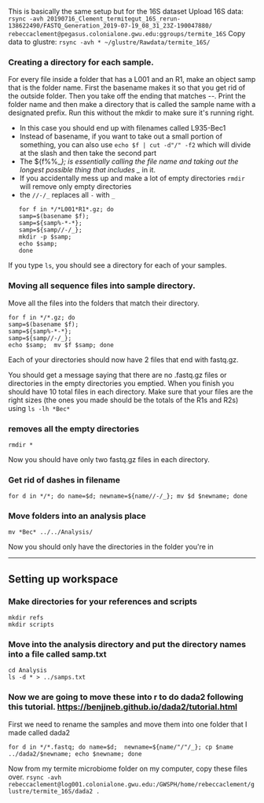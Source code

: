 This is basically the same setup but for the 16S dataset
Upload 16S data:
`rsync -avh 20190716_Clement_termitegut_16S_rerun-138622490/FASTQ_Generation_2019-07-19_08_31_23Z-190047880/ rebeccaclement@pegasus.colonialone.gwu.edu:ggroups/termite_16S`
Copy data to glustre:
`rsync -avh * ~/glustre/Rawdata/termite_16S/`
### Creating a directory for each sample.
For every file inside a folder that has a L001 and an R1, make an object samp that is the folder name. First the basename makes it so that you get rid of the outside folder. Then you take off the ending that matches -*-*.
Print the folder name and then make a directory that is called the sample name with a designated prefix. Run this without the mkdir to make sure it's running right.
* In this case you should end up with filenames called L935-Bec1
* Instead of basename, if you want to take out a small portion of something, you can also use `echo $f | cut -d"/" -f2` which will divide at the slash and then take the second part
* The ${f%%_*}; is essentially calling the file name and taking out the longest possible thing that includes _* in it.
* If you accidentally mess up and make a lot of empty directories `rmdir` will remove only empty directories
* the `//-/_` replaces all `-` with `_`
```
   for f in */*L001*R1*.gz; do
   samp=$(basename $f);
   samp=${samp%-*-*};
   samp=${samp//-/_}; 
   mkdir -p $samp; 
   echo $samp;  
   done
```
If you type `ls`, you should see a directory for each of your samples.
### Moving all sequence files into sample directory.
Move all the files into the folders that match their directory.
```
for f in */*.gz; do
samp=$(basename $f);
samp=${samp%-*-*};
samp=${samp//-/_};
echo $samp;  mv $f $samp; done
```
Each of your directories should now have 2 files that end with fastq.gz.

You should get a message saying that there are no .fastq.gz files or directories in the empty directories you emptied. When you finish you should have 10 total files in each directory.
Make sure that your files are the right sizes (the ones you made should be the totals of the R1s and R2s) using `ls -lh *Bec*`
### removes all the empty directories
```
rmdir *
```
Now you should have only two fastq.gz files in each directory.
### Get rid of dashes in filename
```
for d in */*; do name=$d; newname=${name//-/_}; mv $d $newname; done
```
### Move folders into an analysis place
```
mv *Bec* ../../Analysis/
```
Now you should only have the directories in the folder you're in

***
## Setting up workspace

### Make directories for your references and scripts
```
mkdir refs
mkdir scripts
```

### Move into the analysis directory and put the directory names into a file called samp.txt
```
cd Analysis
ls -d * > ../samps.txt
```

### Now we are going to move these into r to do dada2 following this tutorial. https://benjjneb.github.io/dada2/tutorial.html
First we need to rename the samples and move them into one folder that I made called dada2
```
for d in */*.fastq; do name=$d;  newname=${name/"/"/_}; cp $name ../dada2/$newname; echo $newname; done
```
Now from my termite microbiome folder on my computer, copy these files over.
`rsync -avh rebeccaclement@log001.colonialone.gwu.edu:/GWSPH/home/rebeccaclement/glustre/termite_16S/dada2 .`

